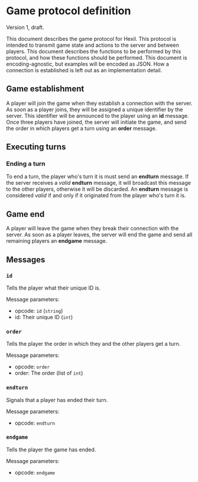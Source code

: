 # Game protocol definition

Version 1, draft.

This document describes the game protocol for Hexil. This protocol is intended
to transmit game state and actions to the server and between players. This
document describes the functions to be performed by this protocol, and how
these functions should be performed. This document is encoding-agnostic, but
examples will be encoded as JSON. How a connection is established is left out
as an implementation detail.

## Game establishment

A player will join the game when they establish a connection with the server.
As soon as a player joins, they will be assigned a unique identifier by the
server. This identifier will be announced to the player using an **id**
message. Once three players have joined, the server will initiate the game, and
send the order in which players get a turn using an **order** message.

## Executing turns

### Ending a turn

To end a turn, the player who's turn it is must send an **endturn** message. If
the server receives a _valid_ **endturn** message, it will broadcast this
message to the other players, otherwise it will be discarded. An **endturn**
message is considered _valid_ if and only if it originated from the player
who's turn it is.

## Game end

A player will leave the game when they break their connection with the server.
As soon as a player leaves, the server will end the game and send all remaining
players an **endgame** message.

## Messages

### `id`

Tells the player what their unique ID is.

Message parameters:

-   opcode: `id` (`string`)
-   id: Their unique ID (`int`)

### `order`

Tells the player the order in which they and the other players get a turn.

Message parameters:

-   opcode: `order`
-   order: The order (list of `int`)

### `endturn`

Signals that a player has ended their turn.

Message parameters:

-   opcode: `endturn`

### `endgame`

Tells the player the game has ended.

Message parameters:

-   opcode: `endgame`

